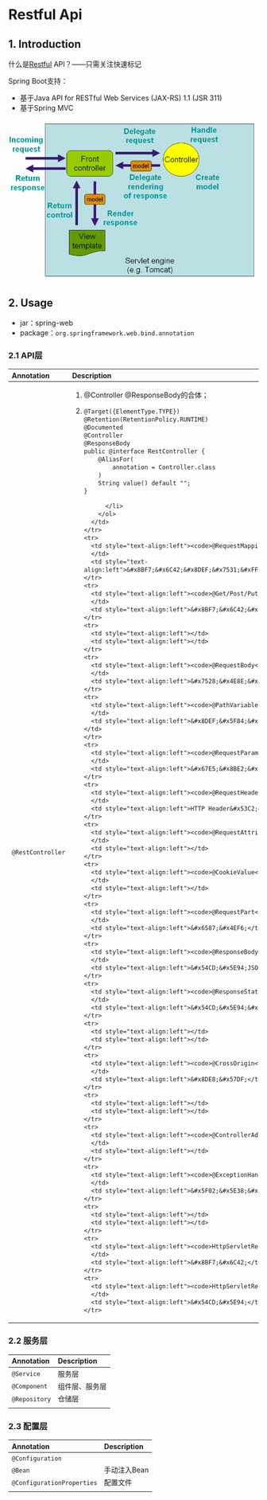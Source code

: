 # Restful Api

## 1. Introduction

什么是[Restful](https://en.wikipedia.org/wiki/Representational_state_transfer) API？——只需关注快速标记

Spring Boot支持：

* 基于Java API for RESTful Web Services \(JAX-RS\) 1.1 \(JSR 311\)
* 基于Spring MVC

![](../../../.gitbook/assets/image.png)

## 2.  Usage

* jar：spring-web
* package：`org.springframework.web.bind.annotation`

### 2.1 API层

<table>
  <thead>
    <tr>
      <th style="text-align:left">Annotation</th>
      <th style="text-align:left">Description</th>
    </tr>
  </thead>
  <tbody>
    <tr>
      <td style="text-align:left"><code>@RestController</code>
      </td>
      <td style="text-align:left">
        <ol>
          <li>@Controller @ResponseBody&#x7684;&#x5408;&#x4F53;&#xFF1B;</li>
          <li><pre><code class="lang-java">@Target({ElementType.TYPE})
@Retention(RetentionPolicy.RUNTIME)
@Documented
@Controller
@ResponseBody
public @interface RestController {
    @AliasFor(
        annotation = Controller.class
    )
    String value() default &quot;&quot;;
}</code></pre>

          </li>
        </ol>
      </td>
    </tr>
    <tr>
      <td style="text-align:left"><code>@RequestMapping</code>
      </td>
      <td style="text-align:left">&#x8BF7;&#x6C42;&#x8DEF;&#x7531;&#xFF0C;&#x53EF;&#x4EE5;&#x6307;&#x5B9A;HttpMethod</td>
    </tr>
    <tr>
      <td style="text-align:left"><code>@Get/Post/Put/Delete/PatchMapping</code>
      </td>
      <td style="text-align:left">&#x8BF7;&#x6C42;&#x8DEF;&#x7531;</td>
    </tr>
    <tr>
      <td style="text-align:left"></td>
      <td style="text-align:left"></td>
    </tr>
    <tr>
      <td style="text-align:left"><code>@RequestBody</code>
      </td>
      <td style="text-align:left">&#x7528;&#x4E8E;&#x8BF7;&#x6C42;&#x4F53;&#x53C2;&#x6570;</td>
    </tr>
    <tr>
      <td style="text-align:left"><code>@PathVariable</code>
      </td>
      <td style="text-align:left">&#x8DEF;&#x5F84;&#x53D8;&#x91CF;&#xFF0C;eg&#xFF1A; /api/user/{name}</td>
    </tr>
    <tr>
      <td style="text-align:left"><code>@RequestParam</code>
      </td>
      <td style="text-align:left">&#x67E5;&#x8BE2;&#x53C2;&#x6570;</td>
    </tr>
    <tr>
      <td style="text-align:left"><code>@RequestHeader</code>
      </td>
      <td style="text-align:left">HTTP Header&#x53C2;&#x6570;</td>
    </tr>
    <tr>
      <td style="text-align:left"><code>@RequestAttribute</code>
      </td>
      <td style="text-align:left"></td>
    </tr>
    <tr>
      <td style="text-align:left"><code>@CookieValue</code>
      </td>
      <td style="text-align:left"></td>
    </tr>
    <tr>
      <td style="text-align:left"><code>@RequestPart</code>
      </td>
      <td style="text-align:left">&#x6587;&#x4EF6;</td>
    </tr>
    <tr>
      <td style="text-align:left"><code>@ResponseBody</code>
      </td>
      <td style="text-align:left">&#x54CD;&#x5E94;JSON</td>
    </tr>
    <tr>
      <td style="text-align:left"><code>@ResponseStatus</code>
      </td>
      <td style="text-align:left">&#x54CD;&#x5E94;&#x72B6;&#x6001;</td>
    </tr>
    <tr>
      <td style="text-align:left"></td>
      <td style="text-align:left"></td>
    </tr>
    <tr>
      <td style="text-align:left"><code>@CrossOrigin</code>
      </td>
      <td style="text-align:left">&#x8DE8;&#x57DF;</td>
    </tr>
    <tr>
      <td style="text-align:left"></td>
      <td style="text-align:left"></td>
    </tr>
    <tr>
      <td style="text-align:left"><code>@ControllerAdvice</code>
      </td>
      <td style="text-align:left"></td>
    </tr>
    <tr>
      <td style="text-align:left"><code>@ExceptionHandler</code>
      </td>
      <td style="text-align:left">&#x5F02;&#x5E38;&#x5904;&#x7406;</td>
    </tr>
    <tr>
      <td style="text-align:left"></td>
      <td style="text-align:left"></td>
    </tr>
    <tr>
      <td style="text-align:left"><code>HttpServletRequest</code>
      </td>
      <td style="text-align:left">&#x8BF7;&#x6C42;</td>
    </tr>
    <tr>
      <td style="text-align:left"><code>HttpServletResponse</code>
      </td>
      <td style="text-align:left">&#x54CD;&#x5E94;</td>
    </tr>
  </tbody>
</table>

### 2.2 服务层

| Annotation | Description |
| :--- | :--- |
| `@Service` | 服务层 |
| `@Component` | 组件层、服务层 |
| `@Repository` | 仓储层 |
|  |  |

### 2.3 配置层

| Annotation | Description |
| :--- | :--- |
| `@Configuration` |  |
| `@Bean` | 手动注入Bean |
| `@ConfigurationProperties` | 配置文件 |
|  |  |

